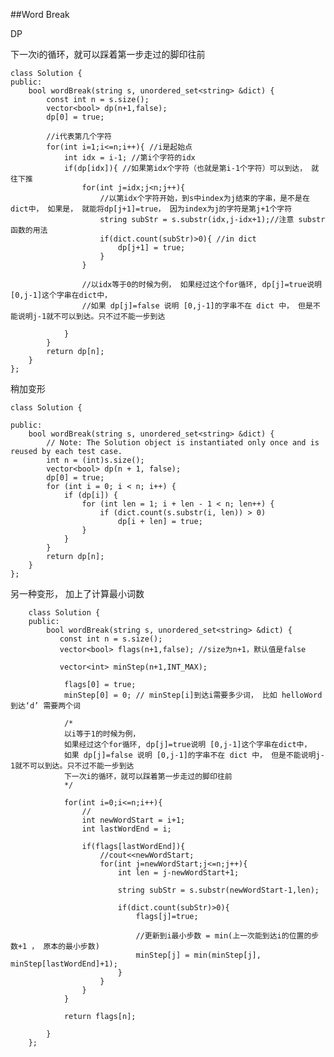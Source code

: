 ##Word Break    

DP

下一次i的循环，就可以踩着第一步走过的脚印往前

	class Solution {
	public:
	    bool wordBreak(string s, unordered_set<string> &dict) {
	        const int n = s.size();
	        vector<bool> dp(n+1,false);
	        dp[0] = true;
	        
	        //i代表第几个字符
	        for(int i=1;i<=n;i++){ //i是起始点
	            int idx = i-1; //第i个字符的idx
	            if(dp[idx]){ //如果第idx个字符（也就是第i-1个字符）可以到达， 就往下推
	                for(int j=idx;j<n;j++){
	                    //以第idx个字符开始，到s中index为j结束的字串，是不是在dict中， 如果是， 就能将dp[j+1]=true， 因为index为j的字符是第j+1个字符
	                    string subStr = s.substr(idx,j-idx+1);//注意 substr函数的用法
	                    if(dict.count(subStr)>0){ //in dict 
	                        dp[j+1] = true;
	                    }
	                }
	                
	                //以idx等于0的时候为例， 如果经过这个for循环, dp[j]=true说明 [0,j-1]这个字串在dict中，
	                //如果 dp[j]=false 说明 [0,j-1]的字串不在 dict 中， 但是不能说明j-1就不可以到达。只不过不能一步到达
	                
	            }
	        }   
	        return dp[n];
	    }
	};

稍加变形

	class Solution {

	public:
	    bool wordBreak(string s, unordered_set<string> &dict) {
	        // Note: The Solution object is instantiated only once and is reused by each test case.
	        int n = (int)s.size();
	        vector<bool> dp(n + 1, false);
	        dp[0] = true;
	        for (int i = 0; i < n; i++) {
	            if (dp[i]) {
	                for (int len = 1; i + len - 1 < n; len++) {
	                    if (dict.count(s.substr(i, len)) > 0)
	                        dp[i + len] = true;
	                }
	            }
	        }
	        return dp[n];
	    }
	};

另一种变形， 加上了计算最小词数

		class Solution {
		public:
		    bool wordBreak(string s, unordered_set<string> &dict) {
		       const int n = s.size();
		       vector<bool> flags(n+1,false); //size为n+1，默认值是false
		       
		       vector<int> minStep(n+1,INT_MAX);
		        
		        flags[0] = true;
		        minStep[0] = 0; // minStep[i]到达i需要多少词， 比如 helloWord 到达‘d’ 需要两个词
		        
		        /* 
		        以i等于1的时候为例， 
		        如果经过这个for循环, dp[j]=true说明 [0,j-1]这个字串在dict中，
		        如果 dp[j]=false 说明 [0,j-1]的字串不在 dict 中， 但是不能说明j-1就不可以到达。只不过不能一步到达
		        下一次i的循环，就可以踩着第一步走过的脚印往前
		        */
		        
		        for(int i=0;i<=n;i++){
		            //
		            int newWordStart = i+1;
		            int lastWordEnd = i;
		            
		            if(flags[lastWordEnd]){
						//cout<<newWordStart;
		                for(int j=newWordStart;j<=n;j++){
		                    int len = j-newWordStart+1;
		                    
		                    string subStr = s.substr(newWordStart-1,len);

		                    if(dict.count(subStr)>0){
		                        flags[j]=true;
		                        
		                        //更新到i最小步数 = min(上一次能到达i的位置的步数+1 ， 原本的最小步数)
		                        minStep[j] = min(minStep[j], minStep[lastWordEnd]+1);
		                    }
		                }
		            }
		        }
		        
		        return flags[n];
		        
		    }
		};

